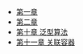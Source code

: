- [第一章](ch01/README.MD)
- [第二章](ch02/README.MD)
- [第十章 泛型算法](ch10/README.MD)
- [第十一章 关联容器](ch11/README.MD)
